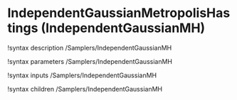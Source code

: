 # IndependentGaussianMetropolisHastings (IndependentGaussianMH)

!syntax description /Samplers/IndependentGaussianMH

!syntax parameters /Samplers/IndependentGaussianMH

!syntax inputs /Samplers/IndependentGaussianMH

!syntax children /Samplers/IndependentGaussianMH

